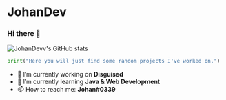 # JohanDev
### Hi there 👋

![JohanDevv's GitHub stats](https://github-readme-stats.vercel.app/api?username=JohanDevv&show_icons=true&theme=tokyonight)

```python
print("Here you will just find some random projects I've worked on.")
```

- 🔭 I’m currently working on **Disguised**
- 🌱 I’m currently learning **Java & Web Development**
- 📫 How to reach me: **Johan#0339**
````- ☁️ Disguised Game Website [**OrbitalAC**](https://github.com/JohanDevv/OrbitalAC/)

